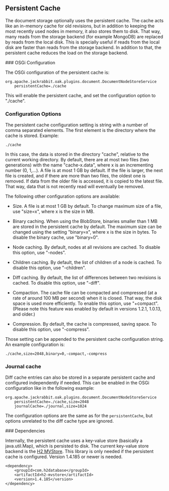 <!--
   Licensed to the Apache Software Foundation (ASF) under one or more
   contributor license agreements.  See the NOTICE file distributed with
   this work for additional information regarding copyright ownership.
   The ASF licenses this file to You under the Apache License, Version 2.0
   (the "License"); you may not use this file except in compliance with
   the License.  You may obtain a copy of the License at

       http://www.apache.org/licenses/LICENSE-2.0

   Unless required by applicable law or agreed to in writing, software
   distributed under the License is distributed on an "AS IS" BASIS,
   WITHOUT WARRANTIES OR CONDITIONS OF ANY KIND, either express or implied.
   See the License for the specific language governing permissions and
   limitations under the License.
  -->

## Persistent Cache

The document storage optionally uses the persistent cache.
The cache acts like an in-memory cache for old revisions, 
but in addition to keeping the most recently used nodes in memory, 
it also stores them to disk. That way, many reads from the storage backend (for example MongoDB)
are replaced by reads from the local disk. This is specially useful if reads from the local disk
are faster than reads from the storage backend. In addition to that, the persistent cache reduces 
the load on the storage backend.

### OSGi Configuration

The OSGi configuration of the persistent cache is:

    org.apache.jackrabbit.oak.plugins.document.DocumentNodeStoreService
        persistentCache=./cache

This will enable the persistent cache, and set the configuration option to "./cache".

### Configuration Options 

The persistent cache configuration setting is string with a number of comma separated elements. 
The first element is the directory where the cache is stored. Example:

    ./cache

In this case, the data is stored in the directory "cache", 
relative to the current working directory.
By default, there are at most two files (two generations) with the name "cache-x.data", 
where x is an incrementing number (0, 1,...). 
A file is at most 1 GB by default. 
If the file is larger, the next file is created, and if there are more than two files, 
the oldest one is removed.
If data from the older file is accessed, it is copied to the latest file.
That way, data that is not recently read will eventually be removed.

The following other configuration options are available:

* Size. A file is at most 1 GB by default. To change maximum size of a file,
use "size=x", where x is the size in MB.

* Binary caching. When using the BlobStore, 
binaries smaller than 1 MB are stored in the persistent cache by default. 
The maximum size can be changed using the setting "binary=x",
where x is the size in bytes. To disable the binary cache, use "binary=0".

* Node caching. By default, nodes at all revisions are cached.
To disable this option, use "-nodes".

* Children caching. By default, the list of children of a node is cached.
To disable this option, use "-children".

* Diff caching. By default, the list of differences between two
revisions is cached. To disable this option, use "-diff".

* Compaction. The cache file can be compacted and compressed (at a rate of
around 100 MB per second) when it is closed.
That way, the disk space is used more efficiently. 
To enable this option, use "+compact".
(Please note this feature was enabled by default in versions 1.2.1, 1.0.13, and older.)

* Compression. By default, the cache is compressed, saving space. 
To disable this option, use "-compress".

Those setting can be appended to the persistent cache configuration string.
An example configuration is:

    ./cache,size=2048,binary=0,-compact,-compress

### Journal cache

Diff cache entries can also be stored in a separate persistent cache and
configured independently if needed. This can be enabled in the OSGi
configuration like in the following example:

    org.apache.jackrabbit.oak.plugins.document.DocumentNodeStoreService
        persistentCache=./cache,size=2048
        journalCache=./journal,size=1024

The configuration options are the same as for the `persistentCache`, but options
unrelated to the diff cache type are ignored.

### Dependencies

Internally, the persistent cache uses a key-value store 
(basically a java.util.Map), which is persisted to disk.
The current key-value store backend is the [H2 MVStore](http://www.h2database.com/html/mvstore.html).
This library is only needed if the persistent cache is configured.
Version 1.4.185 or newer is needed.

    <dependency>
        <groupId>com.h2database</groupId>
        <artifactId>h2-mvstore</artifactId>
        <version>1.4.185</version>
    </dependency>



